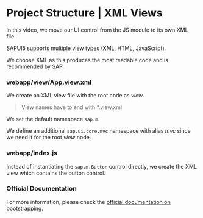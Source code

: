 # Project Structure | XML Views

In this video, we move our UI control from the JS module to its own XML file.

SAPUI5 supports multiple view types (XML, HTML, JavaScript).

We choose XML as this produces the most readable code and is recommended by SAP.

### webapp/view/App.view.xml

We create an XML view file with the root node as _view_.

> View names have to end with \*.view.xml

We set the default namespace `sap.m`.

We define an additional `sap.ui.core.mvc` namespace with alias _mvc_ since we need it for the root _view_ node.

### webapp/index.js

Instead of instantiating the `sap.m.Button` control directly, we create the XML view which contains the button control.

### Official Documentation

For more information, please check the [official documentation on bootstrapping](https://sapui5.hana.ondemand.com/#/topic/a04b0d10fb494d1cb722b9e341b584ba).
